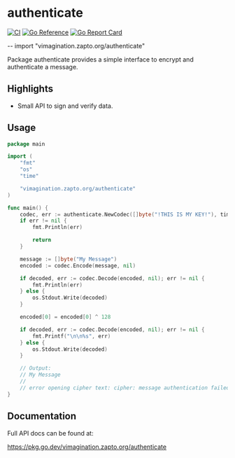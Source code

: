 # authenticate

[![CI](https://github.com/MJKWoolnough/authenticate/actions/workflows/go-checks.yml/badge.svg)](https://github.com/MJKWoolnough/authenticate/actions)
[![Go Reference](https://pkg.go.dev/badge/vimagination.zapto.org/authenticate.svg)](https://pkg.go.dev/vimagination.zapto.org/authenticate)
[![Go Report Card](https://goreportcard.com/badge/vimagination.zapto.org/authenticate)](https://goreportcard.com/report/vimagination.zapto.org/authenticate)

--
    import "vimagination.zapto.org/authenticate"

Package authenticate provides a simple interface to encrypt and authenticate a message.

## Highlights

 - Small API to sign and verify data.

## Usage

```go
package main

import (
	"fmt"
	"os"
	"time"

	"vimagination.zapto.org/authenticate"
)

func main() {
	codec, err := authenticate.NewCodec([]byte("!THIS IS MY KEY!"), time.Second)
	if err != nil {
		fmt.Println(err)

		return
	}

	message := []byte("My Message")
	encoded := codec.Encode(message, nil)

	if decoded, err := codec.Decode(encoded, nil); err != nil {
		fmt.Println(err)
	} else {
		os.Stdout.Write(decoded)
	}

	encoded[0] = encoded[0] ^ 128

	if decoded, err := codec.Decode(encoded, nil); err != nil {
		fmt.Printf("\n\n%s", err)
	} else {
		os.Stdout.Write(decoded)
	}

	// Output:
	// My Message
	//
	// error opening cipher text: cipher: message authentication failed
}
```

## Documentation

Full API docs can be found at:

https://pkg.go.dev/vimagination.zapto.org/authenticate
